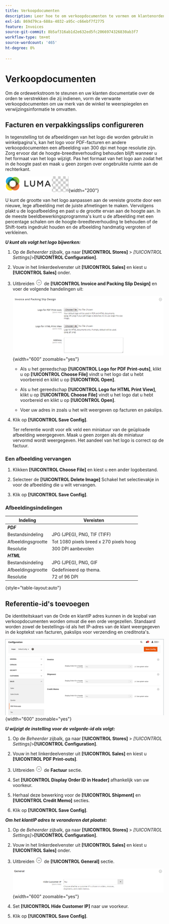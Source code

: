 ```yaml
---
title: Verkoopdocumenten
description: Leer hoe te om verkoopdocumenten te vormen om klantenorden en vervulling voor uw opslag van de Handel te steunen.
exl-id: 869d79ca-688a-4032-a95c-c66ebf7f2775
feature: Invoices
source-git-commit: 8b5af316ab1d2e632ed5fc2066974326830ab3f7
workflow-type: tm+mt
source-wordcount: '465'
ht-degree: 0%

---
```


# Verkoopdocumenten

Om de ordewerkstroom te steunen en uw klanten documentatie over de orden te verstrekken die zij indienen, vorm de verwante verkoopdocumenten om uw merk van de winkel te weerspiegelen en verwijzingsinformatie te omvatten.

## Facturen en verpakkingsslips configureren

In tegenstelling tot de afbeeldingen van het logo die worden gebruikt in winkelpagina&#39;s, kan het logo voor PDF-facturen en andere verkoopdocumenten een afbeelding van 300 dpi met hoge resolutie zijn. Zorg ervoor dat de hoogte-breedteverhouding behouden blijft wanneer u het formaat van het logo wijzigt. Pas het formaat van het logo aan zodat het in de hoogte past en maak u geen zorgen over ongebruikte ruimte aan de rechterkant.

![Monsterlogo](./assets/logo-pdf.png){width="200"}

U kunt de grootte van het logo aanpassen aan de vereiste grootte door een nieuwe, lege afbeelding met de juiste afmetingen te maken. Vervolgens plakt u de logoafbeelding en past u de grootte ervan aan de hoogte aan. In de meeste beeldbewerkingsprogramma&#39;s kunt u de afbeelding met een percentage schalen om de hoogte-breedteverhouding te behouden of de Shift-toets ingedrukt houden en de afbeelding handmatig vergroten of verkleinen.

**_U kunt als volgt het logo bijwerken:_**

1. Op de _Beheerder_ zijbalk, ga naar **[!UICONTROL Stores]** > _[!UICONTROL Settings]_>**[!UICONTROL Configuration]**.

1. Vouw in het linkerdeelvenster uit **[!UICONTROL Sales]** en kiest u **[!UICONTROL Sales]** onder.

1. Uitbreiden ![Expansiekiezer](../assets/icon-display-expand.png) de **[!UICONTROL Invoice and Packing Slip Design]** en voer de volgende handelingen uit:

   ![Verkoopconfiguratie - ontwerp van verkoopfactuur en pakbon](../configuration-reference/sales/assets/sales-invoice-packing-slip-design.png){width="600" zoomable="yes"}

   - Als u het gereedschap **[!UICONTROL Logo for PDF Print-outs]**, klikt u op **[!UICONTROL Choose File]** vindt u het logo dat u hebt voorbereid en klikt u op **[!UICONTROL Open]**.

   - Als u het gereedschap **[!UICONTROL Logo for HTML Print View]**, klikt u op **[!UICONTROL Choose File]** vindt u het logo dat u hebt voorbereid en klikt u op **[!UICONTROL Open]**.

   - Voer uw adres in zoals u het wilt weergeven op facturen en pakslips.

1. Klik op **[!UICONTROL Save Config]**.

   Ter referentie wordt voor elk veld een miniatuur van de geüploade afbeelding weergegeven. Maak u geen zorgen als de miniatuur vervormd wordt weergegeven. Het aandeel van het logo is correct op de factuur.

### Een afbeelding vervangen

1. Klikken **[!UICONTROL Choose File]** en kiest u een ander logobestand.

1. Selecteer de **[!UICONTROL Delete Image]** Schakel het selectievakje in voor de afbeelding die u wilt vervangen.

1. Klik op **[!UICONTROL Save Config]**.

### Afbeeldingsindelingen

| Indeling | Vereisten |
|--- |------------------------------------------|
| **_PDF_** |  |
| Bestandsindeling | JPG (JPEG), PNG, TIF (TIFF) |
| Afbeeldingsgrootte | Tot 1080 pixels breed x 270 pixels hoog |
| Resolutie | 300 DPI aanbevolen |
| **_HTML_** |  |
| Bestandsindeling | JPG (JPEG), PNG, GIF |
| Afbeeldingsgrootte | Gedefinieerd op thema. |
| Resolutie | 72 of 96 DPI |

{style="table-layout:auto"}

## Referentie-id&#39;s toevoegen

De identiteitskaart van de Orde en klantIP adres kunnen in de kopbal van verkoopdocumenten worden omvat die een orde vergezellen. Standaard worden zowel de bestellings-id als het IP-adres van de klant weergegeven in de koptekst van facturen, pakslips voor verzending en creditnota&#39;s.

![Verkoopconfiguratie - PDF-afdrukken](./assets/config-sales-pdf-print-outs.png){width="600" zoomable="yes"}

**_U wijzigt de instelling voor de volgorde-id als volgt:_**

1. Op de _Beheerder_ zijbalk, ga naar **[!UICONTROL Stores]** > _[!UICONTROL Settings]_>**[!UICONTROL Configuration]**.

1. Vouw in het linkerdeelvenster uit **[!UICONTROL Sales]** en kiest u **[!UICONTROL PDF Print-outs]**.

1. Uitbreiden ![Expansiekiezer](../assets/icon-display-expand.png) de **Factuur** sectie.

1. Set **[!UICONTROL Display Order ID in Header]** afhankelijk van uw voorkeur.

1. Herhaal deze bewerking voor de **[!UICONTROL Shipment]** en **[!UICONTROL Credit Memo]** secties.

1. Klik op **[!UICONTROL Save Config]**.

**_Om het klantIP adres te veranderen dat plaatst:_**

1. Op de _Beheerder_ zijbalk, ga naar **[!UICONTROL Stores]** > _[!UICONTROL Settings]_>**[!UICONTROL Configuration]**.

1. Vouw in het linkerdeelvenster uit **[!UICONTROL Sales]** en kiest u **[!UICONTROL Sales]** onder.

1. Uitbreiden ![Expansiekiezer](../assets/icon-display-expand.png) de **[!UICONTROL General]** sectie.

   ![Verkoopconfiguratie - algemene verkoopinstellingen](../configuration-reference/sales/assets/sales-general.png){width="600" zoomable="yes"}

1. Set **[!UICONTROL Hide Customer IP]** naar uw voorkeur.

1. Klik op **[!UICONTROL Save Config]**.
